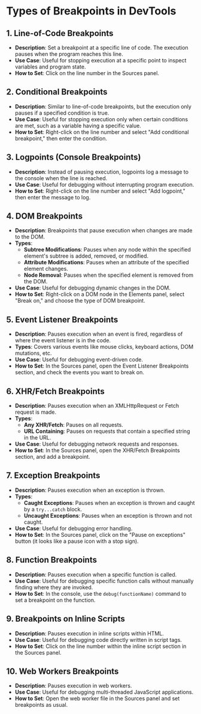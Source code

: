 # Types of Breakpoints in DevTools

## 1. Line-of-Code Breakpoints
- **Description**: Set a breakpoint at a specific line of code. The execution pauses when the program reaches this line.
- **Use Case**: Useful for stopping execution at a specific point to inspect variables and program state.
- **How to Set**: Click on the line number in the Sources panel.

## 2. Conditional Breakpoints
- **Description**: Similar to line-of-code breakpoints, but the execution only pauses if a specified condition is true.
- **Use Case**: Useful for stopping execution only when certain conditions are met, such as a variable having a specific value.
- **How to Set**: Right-click on the line number and select "Add conditional breakpoint," then enter the condition.

## 3. Logpoints (Console Breakpoints)
- **Description**: Instead of pausing execution, logpoints log a message to the console when the line is reached.
- **Use Case**: Useful for debugging without interrupting program execution.
- **How to Set**: Right-click on the line number and select "Add logpoint," then enter the message to log.

## 4. DOM Breakpoints
- **Description**: Breakpoints that pause execution when changes are made to the DOM.
- **Types**:
  - **Subtree Modifications**: Pauses when any node within the specified element's subtree is added, removed, or modified.
  - **Attribute Modifications**: Pauses when an attribute of the specified element changes.
  - **Node Removal**: Pauses when the specified element is removed from the DOM.
- **Use Case**: Useful for debugging dynamic changes in the DOM.
- **How to Set**: Right-click on a DOM node in the Elements panel, select "Break on," and choose the type of DOM breakpoint.

## 5. Event Listener Breakpoints
- **Description**: Pauses execution when an event is fired, regardless of where the event listener is in the code.
- **Types**: Covers various events like mouse clicks, keyboard actions, DOM mutations, etc.
- **Use Case**: Useful for debugging event-driven code.
- **How to Set**: In the Sources panel, open the Event Listener Breakpoints section, and check the events you want to break on.

## 6. XHR/Fetch Breakpoints
- **Description**: Pauses execution when an XMLHttpRequest or Fetch request is made.
- **Types**:
  - **Any XHR/Fetch**: Pauses on all requests.
  - **URL Containing**: Pauses on requests that contain a specified string in the URL.
- **Use Case**: Useful for debugging network requests and responses.
- **How to Set**: In the Sources panel, open the XHR/Fetch Breakpoints section, and add a breakpoint.

## 7. Exception Breakpoints
- **Description**: Pauses execution when an exception is thrown.
- **Types**:
  - **Caught Exceptions**: Pauses when an exception is thrown and caught by a `try...catch` block.
  - **Uncaught Exceptions**: Pauses when an exception is thrown and not caught.
- **Use Case**: Useful for debugging error handling.
- **How to Set**: In the Sources panel, click on the "Pause on exceptions" button (it looks like a pause icon with a stop sign).

## 8. Function Breakpoints
- **Description**: Pauses execution when a specific function is called.
- **Use Case**: Useful for debugging specific function calls without manually finding where they are invoked.
- **How to Set**: In the console, use the `debug(functionName)` command to set a breakpoint on the function.

## 9. Breakpoints on Inline Scripts
- **Description**: Pauses execution in inline scripts within HTML.
- **Use Case**: Useful for debugging code directly written in script tags.
- **How to Set**: Click on the line number within the inline script section in the Sources panel.

## 10. Web Workers Breakpoints
- **Description**: Pauses execution in web workers.
- **Use Case**: Useful for debugging multi-threaded JavaScript applications.
- **How to Set**: Open the web worker file in the Sources panel and set breakpoints as usual.
